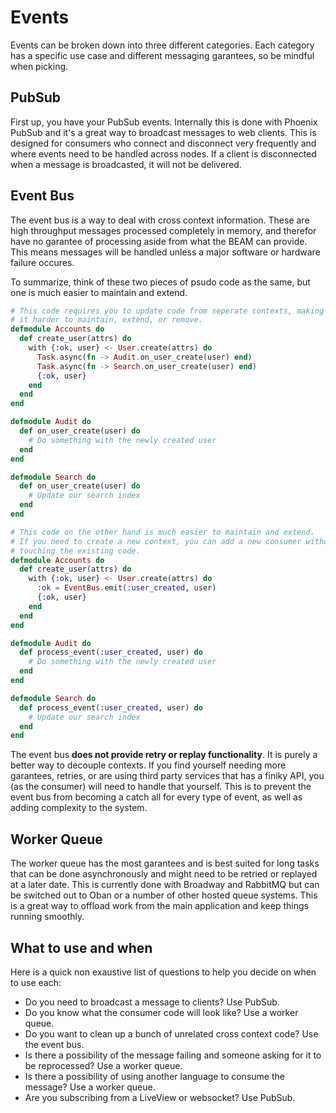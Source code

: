 # Events

Events can be broken down into three different categories. Each category has a specific use case and different messaging garantees, so be mindful when picking.

## PubSub

First up, you have your PubSub events. Internally this is done with Phoenix PubSub and it's a great way to broadcast messages to web clients. This is designed for consumers who connect and disconnect very frequently and where events need to be handled across nodes. If a client is disconnected when a message is broadcasted, it will not be delivered.

## Event Bus

The event bus is a way to deal with cross context information. These are high throughput messages processed completely in memory, and therefor have no garantee of processing aside from what the BEAM can provide. This means messages will be handled unless a major software or hardware failure occures.

To summarize, think of these two pieces of psudo code as the same, but one is much easier to maintain and extend.

```elixir
# This code requires you to update code from seperate contexts, making
# it harder to maintain, extend, or remove.
defmodule Accounts do
  def create_user(attrs) do
    with {:ok, user} <- User.create(attrs) do
      Task.async(fn -> Audit.on_user_create(user) end)
      Task.async(fn -> Search.on_user_create(user) end)
      {:ok, user}
    end
  end
end

defmodule Audit do
  def on_user_create(user) do
    # Do something with the newly created user
  end
end

defmodule Search do
  def on_user_create(user) do
    # Update our search index
  end
end
```

```elixir
# This code on the other hand is much easier to maintain and extend.
# If you need to create a new context, you can add a new consumer without
# touching the existing code.
defmodule Accounts do
  def create_user(attrs) do
    with {:ok, user} <- User.create(attrs) do
      :ok = EventBus.emit(:user_created, user)
      {:ok, user}
    end
  end
end

defmodule Audit do
  def process_event(:user_created, user) do
    # Do something with the newly created user
  end
end

defmodule Search do
  def process_event(:user_created, user) do
    # Update our search index
  end
end
```

The event bus **does not provide retry or replay functionality**. It is purely a better way to decouple contexts. If you find yourself needing more garantees, retries, or are using third party services that has a finiky API, you (as the consumer) will need to handle that yourself. This is to prevent the event bus from becoming a catch all for every type of event, as well as adding complexity to the system.

## Worker Queue

The worker queue has the most garantees and is best suited for long tasks that can be done asynchronously and might need to be retried or replayed at a later date. This is currently done with Broadway and RabbitMQ but can be switched out to Oban or a number of other hosted queue systems. This is a great way to offload work from the main application and keep things running smoothly.

## What to use and when

Here is a quick non exaustive list of questions to help you decide on when to use each:

- Do you need to broadcast a message to clients? Use PubSub.
- Do you know what the consumer code will look like? Use a worker queue.
- Do you want to clean up a bunch of unrelated cross context code? Use the event bus.
- Is there a possibility of the message failing and someone asking for it to be reprocessed? Use a worker queue.
- Is there a possibility of using another language to consume the message? Use a worker queue.
- Are you subscribing from a LiveView or websocket? Use PubSub.
